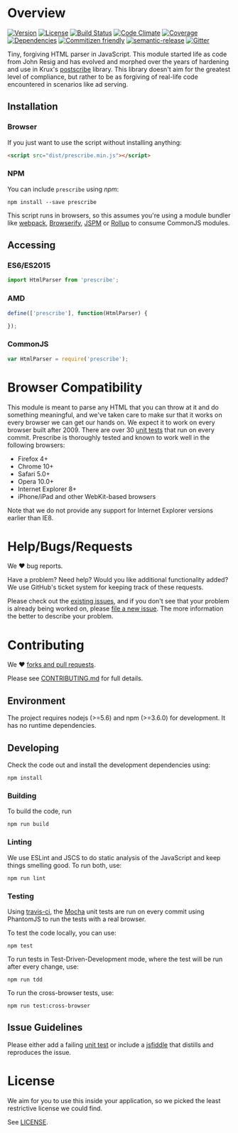 # Overview

[![Version](https://img.shields.io/npm/v/prescribe.svg)](http://npmjs.com/package/prescribe)
[![License](https://img.shields.io/npm/l/prescribe.svg)](http://npmjs.com/package/prescribe)
[![Build Status](https://travis-ci.org/krux/prescribe.svg?branch=master)](https://travis-ci.org/krux/prescribe)
[![Code Climate](https://img.shields.io/codeclimate/github/krux/prescribe.svg)](https://codeclimate.com/github/krux/prescribe)
[![Coverage](https://img.shields.io/coveralls/krux/prescribe.svg)](https://coveralls.io/github/krux/prescribe)
[![Dependencies](https://img.shields.io/david/dev/krux/prescribe.svg)](./package.json)
[![Commitizen friendly](https://img.shields.io/badge/commitizen-friendly-brightgreen.svg)](http://commitizen.github.io/cz-cli/)
[![semantic-release](https://img.shields.io/badge/%20%20%F0%9F%93%A6%F0%9F%9A%80-semantic--release-e10079.svg)](https://github.com/semantic-release/semantic-release)
[![Gitter](https://badges.gitter.im/krux/postscribe.svg)](https://gitter.im/krux/postscribe)

Tiny, forgiving HTML parser in JavaScript.  This module started life as code from John Resig and
has evolved and morphed over the years of hardening and use in Krux's [postscribe](https://github.com/krux/postscribe)
library.  This library doesn't aim for the greatest level of compliance, but rather to be as forgiving
of real-life code encountered in scenarios like ad serving.

## Installation

### Browser

If you just want to use the script without installing anything:

```html
<script src="dist/prescribe.min.js"></script>
```

### NPM

You can include `prescribe` using *npm*:

```console
npm install --save prescribe
```

This script runs in browsers, so this assumes you're using a module bundler like [webpack](https://webpack.github.io/),
[Browserify](http://browserify.org/), [JSPM](http://jspm.io/) or [Rollup](http://rollupjs.org/) to consume CommonJS modules.

## Accessing

### ES6/ES2015

```javascript
import HtmlParser from 'prescribe';
```

### AMD

```javascript
define(['prescribe'], function(HtmlParser) {

});
```

### CommonJS

```javascript
var HtmlParser = require('prescribe');
```

# Browser Compatibility

This module is meant to parse any HTML that you can throw at it and do something meaningful, and we've taken care to make sur
that it works on every browser we can get our hands on. We expect it to work on every browser built after 2009. There are over
30 [unit tests](./test) that run on every commit. Prescribe is thoroughly tested and known to work well in the following browsers:

* Firefox 4+
* Chrome 10+
* Safari 5.0+
* Opera 10.0+
* Internet Explorer 8+
* iPhone/iPad and other WebKit-based browsers

Note that we do not provide any support for Internet Explorer versions earlier than IE8.

# Help/Bugs/Requests

We ♥ bug reports.

Have a problem? Need help? Would you like additional functionality added? We use GitHub's ticket system for keeping track of these requests.

Please check out the [existing issues](https://github.com/krux/prescribe/issues), and if you don't see that your problem is already being
worked on, please [file a new issue](https://github.com/krux/prescribe/issues/new). The more information the better to describe your problem.

# Contributing

We ♥ [forks and pull requests](https://help.github.com/articles/using-pull-requests).

Please see [CONTRIBUTING.md](CONTRIBUTING.md) for full details.

## Environment

The project requires nodejs (>=5.6) and npm (>=3.6.0) for development. It has no runtime dependencies.

## Developing

Check the code out and install the development dependencies using:

```console
npm install
```

### Building

To build the code, run

```console
npm run build
```

### Linting

We use ESLint and JSCS to do static analysis of the JavaScript and keep things smelling good.  To run both, use:

```console
npm run lint
```

### Testing

Using [travis-ci](https://travis-ci.org), the [Mocha](http://mochajs.org) unit tests are run on every commit using PhantomJS to run the tests
with a real browser.

To test the code locally, you can use:

```console
npm test
```

To run tests in Test-Driven-Development mode, where the test will be run after every change, use:

```console
npm run tdd
```

To run the cross-browser tests, use:

```console
npm run test:cross-browser
```

## Issue Guidelines

Please either add a failing [unit test](./test/unit) or include a [jsfiddle](http://jsfiddle.net) that distills and reproduces the issue.

# License

We aim for you to use this inside your application, so we picked the least restrictive license we could find.

See [LICENSE](LICENSE).

